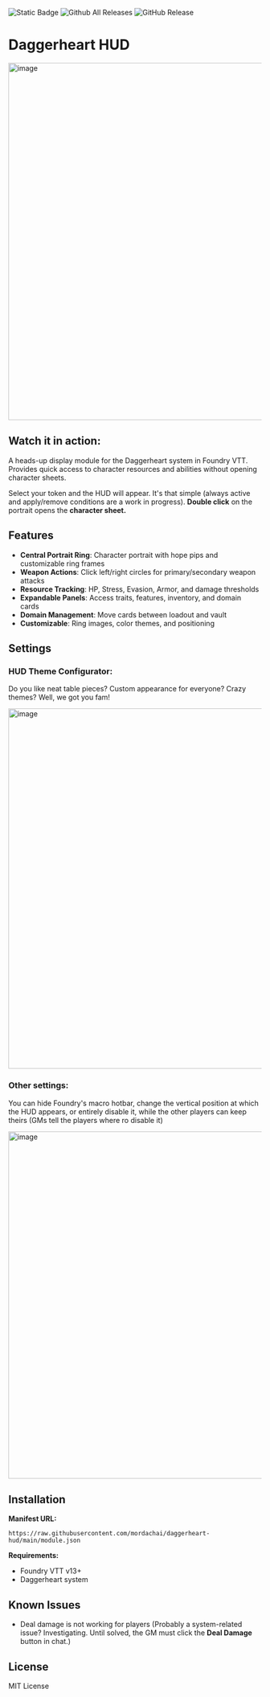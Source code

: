 ![Static Badge](https://img.shields.io/badge/Foundry_VTT-13-red?style=for-the-badge) ![Github All Releases](https://img.shields.io/github/downloads/mordachai/daggerheart-hud/total.svg?style=for-the-badge) ![GitHub Release](https://img.shields.io/github/v/release/mordachai/daggerheart-hud?display_name=release&style=for-the-badge&label=Current%20version)

# Daggerheart HUD

<img width="1110" height="711" alt="image" src="https://github.com/user-attachments/assets/1c232175-160b-4ff1-8222-4caf8892b376" />

## Watch it in action:

A heads-up display module for the Daggerheart system in Foundry VTT. Provides quick access to character resources and abilities without opening character sheets.

Select your token and the HUD will appear. It's that simple (always active and apply/remove conditions are a work in progress). **Double click** on the portrait opens the **character sheet.**

## Features

- **Central Portrait Ring**: Character portrait with hope pips and customizable ring frames
- **Weapon Actions**: Click left/right circles for primary/secondary weapon attacks
- **Resource Tracking**: HP, Stress, Evasion, Armor, and damage thresholds
- **Expandable Panels**: Access traits, features, inventory, and domain cards
- **Domain Management**: Move cards between loadout and vault
- **Customizable**: Ring images, color themes, and positioning

## Settings

### HUD Theme Configurator:
Do you like neat table pieces? Custom appearance for everyone? Crazy themes? Well, we got you fam!

<img width="872" height="717" alt="image" src="https://github.com/user-attachments/assets/29d1bbe4-bd92-49a3-8b13-cb1c5a45228a" />

### Other settings:
You can hide Foundry's macro hotbar, change the vertical position at which the HUD appears, or entirely disable it, while the other players can keep theirs (GMs tell the players where ro disable it)

<img width="799" height="691" alt="image" src="https://github.com/user-attachments/assets/b5b7e5d0-b7bd-4305-b7de-804a40650213" />


## Installation

**Manifest URL:**
```
https://raw.githubusercontent.com/mordachai/daggerheart-hud/main/module.json
```

**Requirements:**
- Foundry VTT v13+
- Daggerheart system

## Known Issues
- Deal damage is not working for players (Probably a system-related issue? Investigating. Until solved, the GM must click the **Deal Damage** button in chat.)

## License

MIT License
